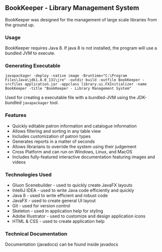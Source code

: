 

## BookKeeper - Library Management System
BookKeeper was designed for the management of large scale libraries from the ground up. 


### Usage
BookKeeper requires Java 8. If java 8 is not installed, the program will use a bundled JVM to execute.

### Generating Executable
```
javapackager -deploy -native image -Bruntime="C:\Program Files\Java\jdk1.8.0_131\jre" -outdir build -outfile BookKeeper -srcfiles application.jar -appclass library.ui.FXInitializer -name BookKeeper -title "BookKeeper - Library Management System"
```
Used for creating a executable file with a bundled-JVM using the JDK-bundled `javapackager` tool.

### Features
* Quickly editable patron information and catalogue information
* Allows filtering and sorting in any table view
* Includes customization of patron types
* Generates reports in a matter of seconds
* Allows librarians to override the system using their judgement
* Cross Platform and can run on Windows, Linux, and MacOS 
* Includes fully-featured interactive documentation featuring images and videos 


### Technologies Used
* Gluon Scenebuilder - used to quickly create JavaFX layouts
* IntelliJ IDEA - used to write Java code efficiently and quickly
* Java 8 - used to write efficient and robust code
* JavaFX - used to create general UI layout
* Git - used for version control
* Skeleton - used in application help for styling
* Adobe Illustrator - used to customize and design application icons
* HTML & CSS - used to create application help



### Technical Documentation
Documentation (javadocs) can be found inside javadocs 
